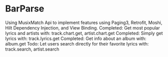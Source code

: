 # BarParse
Using MusixMatch Api to implement features using Paging3, Retrofit, Moshi, Hilt Dependency Injection, and View Binding.
Completed: Get most popular lyrics and artists with: track.chart.get, artist.chart.get
Completed: Simply get lyrics with: track.lyrics.get
Completed: Get info about an album with: album.get
Todo: Let users search directly for their favorite lyrics with: track.search, artist.search
